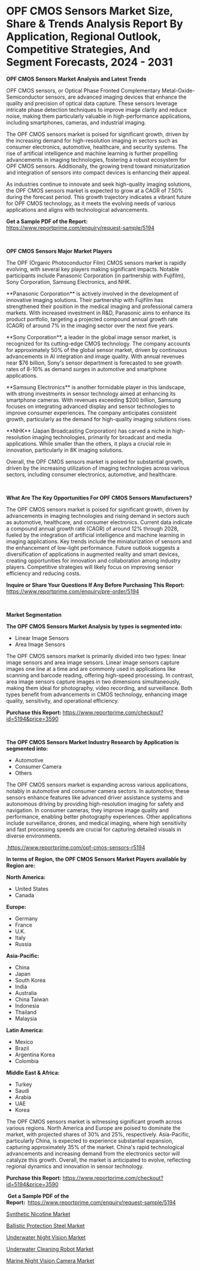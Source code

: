 <p><h1>OPF CMOS Sensors Market Size, Share & Trends Analysis Report By Application, Regional Outlook, Competitive Strategies, And Segment Forecasts, 2024 - 2031</h1></p><p><strong>OPF CMOS Sensors Market Analysis and Latest Trends</strong></p>
<p><p>OPF CMOS sensors, or Optical Phase Fronted Complementary Metal-Oxide-Semiconductor sensors, are advanced imaging devices that enhance the quality and precision of optical data capture. These sensors leverage intricate phase detection techniques to improve image clarity and reduce noise, making them particularly valuable in high-performance applications, including smartphones, cameras, and industrial imaging.</p><p>The OPF CMOS sensors market is poised for significant growth, driven by the increasing demand for high-resolution imaging in sectors such as consumer electronics, automotive, healthcare, and security systems. The rise of artificial intelligence and machine learning is further propelling advancements in imaging technologies, fostering a robust ecosystem for OPF CMOS sensors. Additionally, the growing trend toward miniaturization and integration of sensors into compact devices is enhancing their appeal. </p><p>As industries continue to innovate and seek high-quality imaging solutions, the OPF CMOS sensors market is expected to grow at a CAGR of 7.50% during the forecast period. This growth trajectory indicates a vibrant future for OPF CMOS technology, as it meets the evolving needs of various applications and aligns with technological advancements.</p></p>
<p><strong>Get a Sample PDF of the Report:&nbsp;</strong> <a href="https://www.reportprime.com/enquiry/request-sample/5194">https://www.reportprime.com/enquiry/request-sample/5194</a></p>
<p>&nbsp;</p>
<p><strong>OPF CMOS Sensors Major Market Players</strong></p>
<p><p>The OPF (Organic Photoconductor Film) CMOS sensors market is rapidly evolving, with several key players making significant impacts. Notable participants include Panasonic Corporation (in partnership with Fujifilm), Sony Corporation, Samsung Electronics, and NHK.</p><p>**Panasonic Corporation** is actively involved in the development of innovative imaging solutions. Their partnership with Fujifilm has strengthened their position in the medical imaging and professional camera markets. With increased investment in R&D, Panasonic aims to enhance its product portfolio, targeting a projected compound annual growth rate (CAGR) of around 7% in the imaging sector over the next five years.</p><p>**Sony Corporation**, a leader in the global image sensor market, is recognized for its cutting-edge CMOS technology. The company accounts for approximately 50% of the global sensor market, driven by continuous advancements in AI integration and image quality. With annual revenues near $76 billion, Sony's sensor department is forecasted to see growth rates of 8-10% as demand surges in automotive and smartphone applications.</p><p>**Samsung Electronics** is another formidable player in this landscape, with strong investments in sensor technology aimed at enhancing its smartphone cameras. With revenues exceeding $200 billion, Samsung focuses on integrating advanced display and sensor technologies to improve consumer experiences. The company anticipates consistent growth, particularly as the demand for high-quality imaging solutions rises.</p><p>**NHK** (Japan Broadcasting Corporation) has carved a niche in high-resolution imaging technologies, primarily for broadcast and media applications. While smaller than the others, it plays a crucial role in innovation, particularly in 8K imaging solutions.</p><p>Overall, the OPF CMOS sensors market is poised for substantial growth, driven by the increasing utilization of imaging technologies across various sectors, including consumer electronics, automotive, and healthcare.</p></p>
<p>&nbsp;</p>
<p><strong>What Are The Key Opportunities For OPF CMOS Sensors Manufacturers?</strong></p>
<p><p>The OPF CMOS sensors market is poised for significant growth, driven by advancements in imaging technologies and rising demand in sectors such as automotive, healthcare, and consumer electronics. Current data indicate a compound annual growth rate (CAGR) of around 12% through 2028, fueled by the integration of artificial intelligence and machine learning in imaging applications. Key trends include the miniaturization of sensors and the enhancement of low-light performance. Future outlook suggests a diversification of applications in augmented reality and smart devices, creating opportunities for innovation and collaboration among industry players. Competitive strategies will likely focus on improving sensor efficiency and reducing costs.</p></p>
<p><strong>Inquire or Share Your Questions If Any Before Purchasing This Report:</strong> <a href="https://www.reportprime.com/enquiry/pre-order/5194">https://www.reportprime.com/enquiry/pre-order/5194</a></p>
<p>&nbsp;</p>
<p><strong>Market Segmentation</strong></p>
<p><strong>The OPF CMOS Sensors Market Analysis by types is segmented into:</strong></p>
<p><ul><li>Linear Image Sensors</li><li>Area Image Sensors</li></ul></p>
<p><p>The OPF CMOS sensors market is primarily divided into two types: linear image sensors and area image sensors. Linear image sensors capture images one line at a time and are commonly used in applications like scanning and barcode reading, offering high-speed processing. In contrast, area image sensors capture images in two dimensions simultaneously, making them ideal for photography, video recording, and surveillance. Both types benefit from advancements in CMOS technology, enhancing image quality, sensitivity, and operational efficiency.</p></p>
<p><strong>Purchase this Report:&nbsp;</strong><a href="https://www.reportprime.com/checkout?id=5194&price=3590">https://www.reportprime.com/checkout?id=5194&price=3590</a></p>
<p>&nbsp;</p>
<p><strong>The OPF CMOS Sensors Market Industry Research by Application is segmented into:</strong></p>
<p><ul><li>Automotive</li><li>Consumer Camera</li><li>Others</li></ul></p>
<p><p>The OPF CMOS sensors market is expanding across various applications, notably in automotive and consumer camera sectors. In automotive, these sensors enhance features like advanced driver assistance systems and autonomous driving by providing high-resolution imaging for safety and navigation. In consumer cameras, they improve image quality and performance, enabling better photography experiences. Other applications include surveillance, drones, and medical imaging, where high sensitivity and fast processing speeds are crucial for capturing detailed visuals in diverse environments.</p></p>
<p><a href="https://www.reportprime.com/opf-cmos-sensors-r5194">&nbsp;https://www.reportprime.com/opf-cmos-sensors-r5194</a></p>
<p><strong>In terms of Region, the OPF CMOS Sensors Market Players available by Region are:</strong></p>
<p>
    <p> <strong> North America: </strong>
        <ul>
            <li>United States</li>
            <li>Canada</li>
        </ul>
        </p> 
    <p> <strong> Europe: </strong>
        <ul>
            <li>Germany</li>
            <li>France</li>
            <li>U.K.</li>
            <li>Italy</li>
            <li>Russia</li>
        </ul>
        </p> 
    <p> <strong> Asia-Pacific: </strong>
        <ul>
            <li>China</li>
            <li>Japan</li>
            <li>South Korea</li>
            <li>India</li>
            <li>Australia</li>
            <li>China Taiwan</li>
            <li>Indonesia</li>
            <li>Thailand</li>
            <li>Malaysia</li>
        </ul>
        </p> 
    <p> <strong> Latin America: </strong>
        <ul>
            <li>Mexico</li>
            <li>Brazil</li>
            <li>Argentina Korea</li>
            <li>Colombia</li>
        </ul>
        </p> 
    <p> <strong> Middle East & Africa: </strong>
        <ul>
            <li>Turkey</li>
            <li>Saudi</li>
            <li>Arabia</li>
            <li>UAE</li>
            <li>Korea</li>
        </ul>
    </p>
    </p>
<p><p>The OPF CMOS sensors market is witnessing significant growth across various regions. North America and Europe are poised to dominate the market, with projected shares of 30% and 25%, respectively. Asia-Pacific, particularly China, is expected to experience substantial expansion, capturing approximately 35% of the market. China's rapid technological advancements and increasing demand from the electronics sector will catalyze this growth.  Overall, the market is anticipated to evolve, reflecting regional dynamics and innovation in sensor technology.</p></p>
<p><strong>Purchase this Report: </strong><a href="https://www.reportprime.com/checkout?id=5194&price=3590">https://www.reportprime.com/checkout?id=5194&price=3590</a></p>
<p>&nbsp;<strong>Get a Sample PDF of the Report:&nbsp;&nbsp;</strong><a href="https://www.reportprime.com/enquiry/request-sample/5194">https://www.reportprime.com/enquiry/request-sample/5194</a></p>
<p><strong></strong></p>
<p><p><a href="https://issuu.com/reportprime-2/docs/synthetic-nicotine-market-size-2030_d5b38b631662ee">Synthetic Nicotine Market</a></p><p><a href="https://issuu.com/reportprime-2/docs/ballistic-protection-steel-market-s_8e7b3f4428fe21">Ballistic Protection Steel Market</a></p><p><a href="https://www.linkedin.com/pulse/underwater-night-vision-market-research-report-exploring-zuyye?trackingId=DWTELua%2FROW3XzwKP561wg%3D%3D">Underwater Night Vision Market</a></p><p><a href="https://www.linkedin.com/pulse/underwater-cleaning-robot-market-share-analysis-growth-rwqse?trackingId=yfugqOrdTmukvdK97iC4bQ%3D%3D">Underwater Cleaning Robot Market</a></p><p><a href="https://www.linkedin.com/pulse/marine-night-vision-camera-market-trends-strategic-insights-xfgae?trackingId=rS3886rGSCOO3vRsA%2BoyGQ%3D%3D">Marine Night Vision Camera Market</a></p></p>